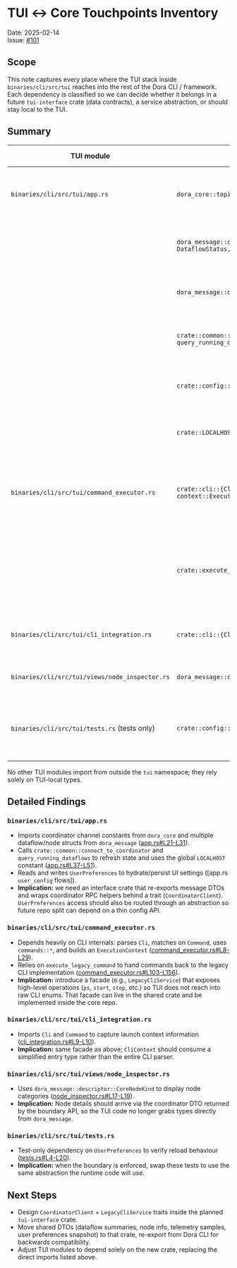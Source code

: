 # TUI ↔ Core Touchpoints Inventory

Date: 2025-02-14  
Issue: [#101](https://github.com/heyong4725/dora/issues/101)

## Scope
This note captures every place where the TUI stack inside `binaries/cli/src/tui` reaches into
the rest of the Dora CLI / framework. Each dependency is classified so we can decide whether it
belongs in a future `tui-interface` crate (data contracts), a service abstraction, or should stay
local to the TUI.

## Summary

| TUI module | External dependency | Category | Notes / Boundary candidate |
| --- | --- | --- | --- |
| `binaries/cli/src/tui/app.rs` | `dora_core::topics::DORA_COORDINATOR_PORT_CONTROL_DEFAULT` | Data contract | Constant used when opening control-channel sockets. Likely belongs to shared interface crate. |
| | `dora_message::coordinator_to_cli::{DataflowListEntry, DataflowStatus, NodeRuntimeInfo, NodeRuntimeState}` | Data contract | Structures used to populate TUI dataflow state. Good candidates for shared crate re-export. |
| | `dora_message::descriptor::{CoreNodeKind, ResolvedNode}` | Data contract | Node metadata displayed in explorer/inspector; should flow through boundary DTOs. |
| | `crate::common::{connect_to_coordinator, query_running_dataflows}` | Behaviour / service call | Direct coordinator RPC helpers. Needs abstraction (e.g., trait in interface crate) before split. |
| | `crate::config::preferences::UserPreferences` | Behaviour / persistence | Used to load/save UI prefs. Consider exposing preference access via boundary API. |
| | `crate::LOCALHOST` | Data contract | Constant for control socket defaults. Could be duplicated or exposed through interface crate. |
| `binaries/cli/src/tui/command_executor.rs` | `crate::cli::{Cli, Command, commands::*, context::ExecutionContext}` | Data contract + behaviour | Parses legacy CLI args and inspects command enums. Suggest exporting slim command facade via boundary crate to avoid deep CLI coupling. |
| | `crate::execute_legacy_command` | Behaviour bridge | Executes legacy CLI operations. Needs dedicated service trait (e.g., `LegacyCommandGateway`) so TUI can call into core without depending on full CLI implementation. |
| `binaries/cli/src/tui/cli_integration.rs` | `crate::cli::{Cli, Command}` | Data contract | Reuses CLI parser types when constructing `CliContext`. Same action item as above. |
| `binaries/cli/src/tui/views/node_inspector.rs` | `dora_message::descriptor::CoreNodeKind` | Data contract | Used to label node types; should be provided via boundary DTO. |
| `binaries/cli/src/tui/tests.rs` (tests only) | `crate::config::preferences::UserPreferences` | Behaviour / persistence | Test helper for config reload path. When boundary is enforced, tests should go through interface abstraction instead of direct config access. |

No other TUI modules import from outside the `tui` namespace; they rely solely on TUI-local types.

## Detailed Findings

### `binaries/cli/src/tui/app.rs`
- Imports coordinator channel constants from `dora_core` and multiple dataflow/node structs from
  `dora_message` ([app.rs#L21-L31](../../binaries/cli/src/tui/app.rs#L21)).
- Calls `crate::common::connect_to_coordinator` and `query_running_dataflows` to refresh state and
  uses the global `LOCALHOST` constant ([app.rs#L37-L51](../../binaries/cli/src/tui/app.rs#L37)).
- Reads and writes `UserPreferences` to hydrate/persist UI settings ([app.rs` user_config` flows]).
- **Implication:** we need an interface crate that re-exports message DTOs and wraps coordinator RPC
  helpers behind a trait (`CoordinatorClient`). `UserPreferences` access should also be routed
  through an abstraction so future repo split can depend on a thin config API.

### `binaries/cli/src/tui/command_executor.rs`
- Depends heavily on CLI internals: parses `Cli`, matches on `Command`, uses `commands::*`, and
  builds an `ExecutionContext` ([command_executor.rs#L8-L29](../../binaries/cli/src/tui/command_executor.rs#L8)).
- Relies on `execute_legacy_command` to hand commands back to the legacy CLI implementation
  ([command_executor.rs#L103-L156](../../binaries/cli/src/tui/command_executor.rs#L103)).
- **Implication:** introduce a facade (e.g., `LegacyCliService`) that exposes high-level operations
  (`ps`, `start`, `stop`, etc.) so TUI does not reach into raw CLI enums. That facade can live in
  the shared crate and be implemented inside the core repo.

### `binaries/cli/src/tui/cli_integration.rs`
- Imports `Cli` and `Command` to capture launch context information
  ([cli_integration.rs#L9-L10](../../binaries/cli/src/tui/cli_integration.rs#L9)).
- **Implication:** same facade as above; `CliContext` should consume a simplified entry type rather
  than the entire CLI parser.

### `binaries/cli/src/tui/views/node_inspector.rs`
- Uses `dora_message::descriptor::CoreNodeKind` to display node categories
  ([node_inspector.rs#L17-L19](../../binaries/cli/src/tui/views/node_inspector.rs#L17)).
- **Implication:** Node details should arrive via the coordinator DTO returned by the boundary API,
  so the TUI code no longer grabs types directly from `dora_message`.

### `binaries/cli/src/tui/tests.rs`
- Test-only dependency on `UserPreferences` to verify reload behaviour
  ([tests.rs#L4-L20](../../binaries/cli/src/tui/tests.rs#L4)).
- **Implication:** when the boundary is enforced, swap these tests to use the same abstraction the
  runtime code will use.

## Next Steps
- Design `CoordinatorClient` + `LegacyCliService` traits inside the planned `tui-interface` crate.
- Move shared DTOs (dataflow summaries, node info, telemetry samples, user preferences snapshot) to
  that crate, re-export from Dora CLI for backwards compatibility.
- Adjust TUI modules to depend solely on the new crate, replacing the direct imports listed above.
